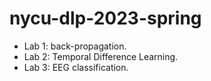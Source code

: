 # nycu-dlp-2023-spring

- Lab 1: back-propagation.
- Lab 2: Temporal Difference Learning.
- Lab 3: EEG classification.